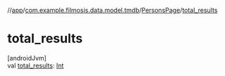 //[app](../../../index.md)/[com.example.filmosis.data.model.tmdb](../index.md)/[PersonsPage](index.md)/[total_results](total_results.md)

# total_results

[androidJvm]\
val [total_results](total_results.md): [Int](https://kotlinlang.org/api/latest/jvm/stdlib/kotlin/-int/index.html)

